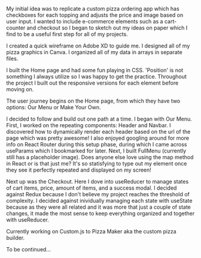 My initial idea was to replicate a custom pizza ordering app which has checkboxes for each topping and adjusts the price and image based on user input. I wanted to include e-commerce elements such as a cart-counter and checkout so I began to sketch out my ideas on paper which I find to be a useful first step for all of my projects.

I created a quick wireframe on Adobe XD to guide me. I designed all of my pizza graphics in Canva. I organized all of my data in arrays in separate files.

I built the Home page and had some fun playing in CSS. 'Position' is not something I always utilize so I was happy to get the practice. Throughout the project I built out the responsive versions for each element before moving on. 

The user journey begins on the Home page, from which they have two options: Our Menu or Make Your Own.

I decided to follow and build out one path at a time. I began with Our Menu. 
First, I worked on the repeating components: Header and Navbar. I discovered how to dynamically render each header based on the url of the page which was pretty awesome! I also enjoyed googling around for more info on React Router during this setup phase, during which I came across useParams which I bookmarked for later.
Next, I built FullMenu (currently still has a placeholder image). Does anyone else love using the map method in React or is that just me? It's so statisfying to type out my element once they see it perfectly repeated and displayed on my screen!

Next up was the Checkout. Here I dove into useReducer to manage states of cart items, price, amount of items, and a success modal. I decided against Redux because I don't believe my project reaches the threshold of complexity. I decided against inividually managing each state with useState because as they were all related and it was more that just a couple of state changes, it made the most sense to keep everything organized and together with useReducer.

Currently working on Custom.js to Pizza Maker aka the custom pizza builder.

To be continued...
